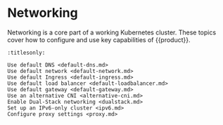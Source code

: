 # Networking

Networking is a core part of a working Kubernetes cluster. These topics cover
how to configure and use key capabilities of {{product}}.

```{toctree}
:titlesonly:

Use default DNS <default-dns.md>
Use default network <default-network.md>
Use default Ingress <default-ingress.md>
Use default load balancer <default-loadbalancer.md>
Use default gateway <default-gateway.md>
Use an alternative CNI <alternative-cni.md>
Enable Dual-Stack networking <dualstack.md>
Set up an IPv6-only cluster <ipv6.md>
Configure proxy settings <proxy.md>
```
